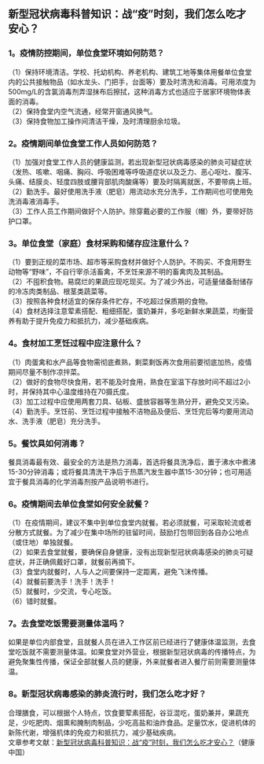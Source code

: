 ## 新型冠状病毒科普知识：战“疫”时刻，我们怎么吃才安心？  
### 1。疫情防控期间，单位食堂环境如何防范？  
（1）保持环境清洁。学校、托幼机构、养老机构、建筑工地等集体用餐单位食堂内的公共接触物品（如水龙头、门把手，台面等）要及时清洗和消毒。可用浓度为500mg/L的含氯消毒剂弄湿抹布后擦拭，这种消毒方式也适应于居家环境物体表面的消毒。  
（2）保持食堂内空气流通，经常开窗通风换气。  
（3）保持食物加工操作间清洁干燥，及时清理厨余垃圾。  
### 2。疫情期间单位食堂工作人员如何防范？  
（1）加强对食堂工作人员的健康监测，若出现新型冠状病毒感染的肺炎可疑症状（发热、咳嗽、咽痛、胸闷、呼吸困难等呼吸道症状以及乏力、恶心呕吐、腹泻、头痛、结膜炎、轻度四肢或腰背部肌肉酸痛等）要及时隔离就医，不要带病上班。  
（2）勤洗手。最好使用洗手液（肥皂）用流动水充分洗手，工作期间也可使用免洗消毒液消毒手。  
（3）工作人员工作期间做好个人防护。除穿戴必要的工作服（帽）外，要带好防护口罩。  
### 3。单位食堂（家庭）食材采购和储存应注意什么？  
（1）要到正规的菜市场、超市等采购食材并做好个人防护。不购买、不食用野生动物等“野味”，不自行宰杀活畜禽，不烹饪来源不明的畜禽肉及其制品。  
（2）不囤积食物。易腐烂的果蔬应现吃现买。为了减少外出，可适量储备耐储存的冷冻肉类制品、根茎类蔬菜等。  
（3）按照各种食材适宜的保存条件贮存，不吃超过保质期的食物。  
（4）食材选择注意荤素搭配、粗细搭配，蛋奶兼并，多吃新鲜水果蔬菜，均衡营养有助于提升免疫力和抵抗力，减少基础疾病。  
### 4。食材加工烹饪过程中应注意什么？  
（1）肉蛋禽和水产品等食物需彻底煮熟，剩菜剩饭再次食用前要彻底加热，疫情期间尽量不制作凉拌菜。  
（2）做好的食物尽快食用，若不能及时食用，熟食在室温下存放时间不超过2小时，并保持其中心温度维持在70摄氏度。  
（3）加工过程中应使用两套刀具、砧板、盛放容器等生熟分开，避免交叉污染。  
（4）勤洗手。烹饪前、烹饪过程中接触不洁物品及便后、烹饪完后等均要用流动水、洗手液（肥皂）充分洗手。  
### 5。餐饮具如何消毒？  
餐具消毒最有效、最安全的方法是热力消毒，首选将餐具洗净后，置于沸水中煮沸15-30分钟消毒；或将餐具清洗干净后于热蒸汽发生器中蒸15-30分钟；也可用适宜于餐具消毒的化学消毒剂按产品说明书进行。  
### 6。疫情期间去单位食堂如何安全就餐？  
（1）在疫情期间，建议不集中到单位食堂内就餐。若必须就餐，可采取轮流或者分散方式就餐。为了减少在集中场所的驻留时间，鼓励打包带回到各自办公地点（或住地）单独就餐。  
（2）如果去食堂就餐，要确保自身健康，没有出现新型冠状病毒感染的肺炎可疑症状，并正确佩戴好口罩，就餐前再摘下。  
（3）食堂内就餐时，人与人之间要保持一定距离，避免飞沫传播。  
（4）就餐前要洗手！洗手！洗手！  
（5）就餐时，少交流，专心吃饭。  
（6）错时就餐。  
### 7。去食堂吃饭需要测量体温吗？  
如果是单位内部食堂，且就餐人员在进入工作区前已经进行了健康体温监测，去食堂吃饭就不需要测量体温。如果食堂对外营业，根据新型冠状病毒的传播特点，为避免聚集性传播，保证全部就餐人员的健康，外来就餐者进入餐厅前则需要测量体温。  
### 8。新型冠状病毒感染的肺炎流行时，我们怎么吃才好？  
合理膳食，可以根据个人特点，饮食要荤素搭配，谷豆混吃，蛋奶兼并，果蔬充足，少吃肥肉、烟熏和腌制肉制品，少吃高盐和油炸食品。足量饮水，促进机体的新陈代谢，增强机体的免疫力和抵抗力，减少基础疾病。   
文章参考文献：<a href="https://mp.weixin.qq.com/s/r98MZdzQtyzQn8H0N2KF5g">新型冠状病毒科普知识：战“疫”时刻，我们怎么吃才安心？</a>（健康中国）  

